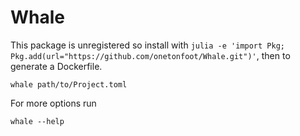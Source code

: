 # Whale

This package is unregistered so install with `julia -e 'import Pkg; Pkg.add(url="https://github.com/onetonfoot/Whale.git")'`, then to generate a Dockerfile.

```
whale path/to/Project.toml
```

For more options run 

```
whale --help
```
